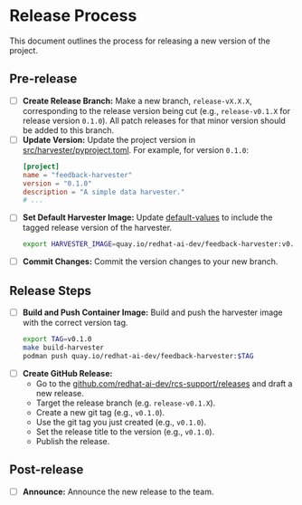 # Release Process

This document outlines the process for releasing a new version of the project.

## Pre-release

- [ ] **Create Release Branch:** Make a new branch, `release-vX.X.X`, corresponding to the release version being cut (e.g., `release-v0.1.X` for release version `0.1.0`). All patch releases for that minor version should be added to this branch.
- [ ] **Update Version:** Update the project version in [src/harvester/pyproject.toml](./src/harvester/pyproject.toml). For example, for version `0.1.0`:
  ```toml
  [project]
  name = "feedback-harvester"
  version = "0.1.0"
  description = "A simple data harvester."
  # ...
  ```
- [ ] **Set Default Harvester Image:**
    Update [default-values](./env/default-values) to include the tagged release version of the harvester.
    ```sh
    export HARVESTER_IMAGE=quay.io/redhat-ai-dev/feedback-harvester:v0.1.0
    ```
- [ ] **Commit Changes:** Commit the version changes to your new branch.

## Release Steps

- [ ] **Build and Push Container Image:**
    Build and push the harvester image with the correct version tag.
    ```sh
    export TAG=v0.1.0
    make build-harvester
    podman push quay.io/redhat-ai-dev/feedback-harvester:$TAG
    ```
- [ ] **Create GitHub Release:**
    - Go to the [github.com/redhat-ai-dev/rcs-support/releases](https://github.com/redhat-ai-dev/rcs-support/releases) and draft a new release.
    - Target the release branch (e.g. `release-v0.1.X`).
    - Create a new git tag (e.g., `v0.1.0`).
    - Use the git tag you just created (e.g., `v0.1.0`).
    - Set the release title to the version (e.g., `v0.1.0`).
    - Publish the release.

## Post-release

- [ ] **Announce:** Announce the new release to the team.
